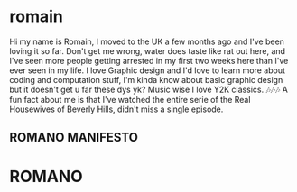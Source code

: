 # romain
Hi my name is Romain, I moved to the UK a few months ago and I've been loving it so far. Don't get me wrong, water does taste like rat out here, and I've seen more people getting arrested in my first two weeks here than I've ever seen in my life.
I love Graphic design and I'd love to learn more about coding and computation stuff, I'm kinda know about basic graphic design but it doesn't get u far these dys yk?
Music wise I love Y2K classics. 🎶🎶🎶
A fun fact about me is that I've watched the entire serie of the Real Housewives of Beverly Hills, didn't miss a single episode.
## ROMANO MANIFESTO 
ROMANO
======
